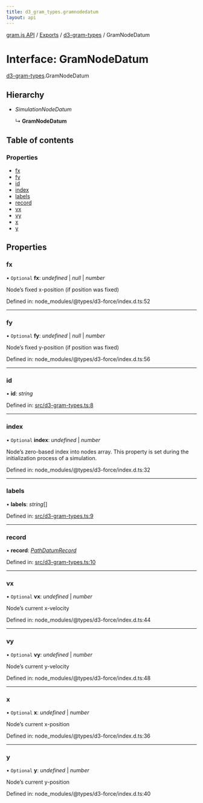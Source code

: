 ```yaml
---
title: d3_gram_types.gramnodedatum
layout: api
---
```


[gram.js API](../README.md) / [Exports](../modules.md) / [d3-gram-types](../modules/d3_gram_types.md) / GramNodeDatum

# Interface: GramNodeDatum

[d3-gram-types](../modules/d3_gram_types.md).GramNodeDatum

## Hierarchy

* *SimulationNodeDatum*

  ↳ **GramNodeDatum**

## Table of contents

### Properties

- [fx](d3_gram_types.gramnodedatum.md#fx)
- [fy](d3_gram_types.gramnodedatum.md#fy)
- [id](d3_gram_types.gramnodedatum.md#id)
- [index](d3_gram_types.gramnodedatum.md#index)
- [labels](d3_gram_types.gramnodedatum.md#labels)
- [record](d3_gram_types.gramnodedatum.md#record)
- [vx](d3_gram_types.gramnodedatum.md#vx)
- [vy](d3_gram_types.gramnodedatum.md#vy)
- [x](d3_gram_types.gramnodedatum.md#x)
- [y](d3_gram_types.gramnodedatum.md#y)

## Properties

### fx

• `Optional` **fx**: *undefined* | *null* | *number*

Node’s fixed x-position (if position was fixed)

Defined in: node_modules/@types/d3-force/index.d.ts:52

___

### fy

• `Optional` **fy**: *undefined* | *null* | *number*

Node’s fixed y-position (if position was fixed)

Defined in: node_modules/@types/d3-force/index.d.ts:56

___

### id

• **id**: *string*

Defined in: [src/d3-gram-types.ts:8](https://github.com/gram-data/d3-gram/blob/b65614d/src/d3-gram-types.ts#L8)

___

### index

• `Optional` **index**: *undefined* | *number*

Node’s zero-based index into nodes array. This property is set during the initialization process of a simulation.

Defined in: node_modules/@types/d3-force/index.d.ts:32

___

### labels

• **labels**: *string*[]

Defined in: [src/d3-gram-types.ts:9](https://github.com/gram-data/d3-gram/blob/b65614d/src/d3-gram-types.ts#L9)

___

### record

• **record**: [*PathDatumRecord*](../modules/d3_gram_types.md#pathdatumrecord)

Defined in: [src/d3-gram-types.ts:10](https://github.com/gram-data/d3-gram/blob/b65614d/src/d3-gram-types.ts#L10)

___

### vx

• `Optional` **vx**: *undefined* | *number*

Node’s current x-velocity

Defined in: node_modules/@types/d3-force/index.d.ts:44

___

### vy

• `Optional` **vy**: *undefined* | *number*

Node’s current y-velocity

Defined in: node_modules/@types/d3-force/index.d.ts:48

___

### x

• `Optional` **x**: *undefined* | *number*

Node’s current x-position

Defined in: node_modules/@types/d3-force/index.d.ts:36

___

### y

• `Optional` **y**: *undefined* | *number*

Node’s current y-position

Defined in: node_modules/@types/d3-force/index.d.ts:40
